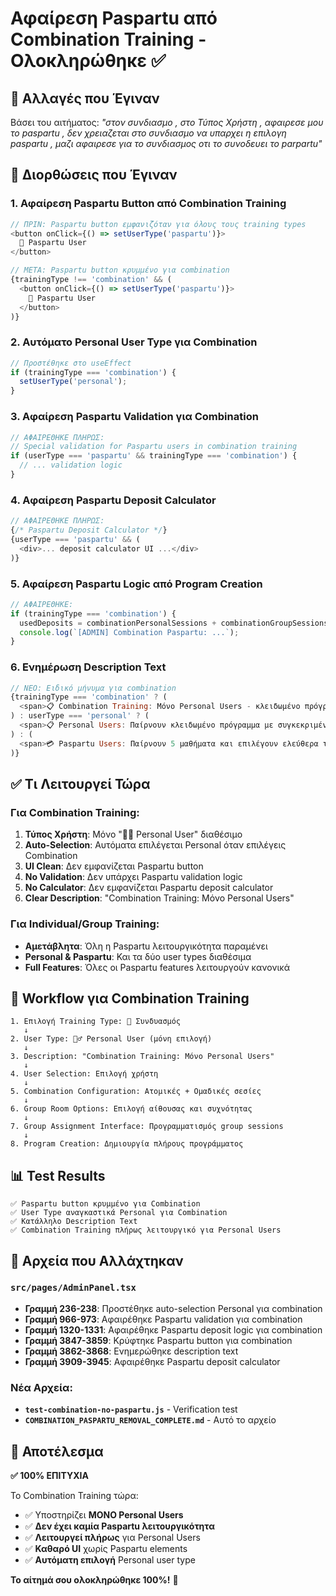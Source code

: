 # Αφαίρεση Paspartu από Combination Training - Ολοκληρώθηκε ✅

## 🎯 Αλλαγές που Έγιναν

Βάσει του αιτήματος: *"στον συνδιασμο , στο Τύπος Χρήστη , αφαιρεσε μου το paspartu , δεν χρειαζεται στο συνδιασμο να υπαρχει η επιλογη paspartu , μαζι αφαιρεσε για το συνδιασμος οτι το συνοδευει το parpartu"*

## 🔧 Διορθώσεις που Έγιναν

### 1. **Αφαίρεση Paspartu Button από Combination Training**
```javascript
// ΠΡΙΝ: Paspartu button εμφανιζόταν για όλους τους training types
<button onClick={() => setUserType('paspartu')}>
  🎯 Paspartu User
</button>

// ΜΕΤΑ: Paspartu button κρυμμένο για combination
{trainingType !== 'combination' && (
  <button onClick={() => setUserType('paspartu')}>
    🎯 Paspartu User
  </button>
)}
```

### 2. **Αυτόματο Personal User Type για Combination**
```javascript
// Προστέθηκε στο useEffect
if (trainingType === 'combination') {
  setUserType('personal');
}
```

### 3. **Αφαίρεση Paspartu Validation για Combination**
```javascript
// ΑΦΑΙΡΕΘΗΚΕ ΠΛΗΡΩΣ:
// Special validation for Paspartu users in combination training
if (userType === 'paspartu' && trainingType === 'combination') {
  // ... validation logic
}
```

### 4. **Αφαίρεση Paspartu Deposit Calculator**
```javascript
// ΑΦΑΙΡΕΘΗΚΕ ΠΛΗΡΩΣ:
{/* Paspartu Deposit Calculator */}
{userType === 'paspartu' && (
  <div>... deposit calculator UI ...</div>
)}
```

### 5. **Αφαίρεση Paspartu Logic από Program Creation**
```javascript
// ΑΦΑΙΡΕΘΗΚΕ:
if (trainingType === 'combination') {
  usedDeposits = combinationPersonalSessions + combinationGroupSessions;
  console.log(`[ADMIN] Combination Paspartu: ...`);
}
```

### 6. **Ενημέρωση Description Text**
```javascript
// ΝΕΟ: Ειδικό μήνυμα για combination
{trainingType === 'combination' ? (
  <span>📋 Combination Training: Μόνο Personal Users - κλειδωμένο πρόγραμμα με συγκεκριμένες ώρες</span>
) : userType === 'personal' ? (
  <span>📋 Personal Users: Παίρνουν κλειδωμένο πρόγραμμα με συγκεκριμένες ώρες</span>
) : (
  <span>💳 Paspartu Users: Παίρνουν 5 μαθήματα και επιλέγουν ελεύθερα τις ώρες</span>
)}
```

## ✅ Τι Λειτουργεί Τώρα

### **Για Combination Training:**
1. **Τύπος Χρήστη**: Μόνο "🏋️‍♂️ Personal User" διαθέσιμο
2. **Auto-Selection**: Αυτόματα επιλέγεται Personal όταν επιλέγεις Combination
3. **UI Clean**: Δεν εμφανίζεται Paspartu button
4. **No Validation**: Δεν υπάρχει Paspartu validation logic
5. **No Calculator**: Δεν εμφανίζεται Paspartu deposit calculator
6. **Clear Description**: "Combination Training: Μόνο Personal Users"

### **Για Individual/Group Training:**
- **Αμετάβλητα**: Όλη η Paspartu λειτουργικότητα παραμένει
- **Personal & Paspartu**: Και τα δύο user types διαθέσιμα
- **Full Features**: Όλες οι Paspartu features λειτουργούν κανονικά

## 🎯 Workflow για Combination Training

```
1. Επιλογή Training Type: 🔀 Συνδυασμός
   ↓
2. User Type: 🏋️‍♂️ Personal User (μόνη επιλογή)
   ↓
3. Description: "Combination Training: Μόνο Personal Users"
   ↓
4. User Selection: Επιλογή χρήστη
   ↓
5. Combination Configuration: Ατομικές + Ομαδικές σεσίες
   ↓
6. Group Room Options: Επιλογή αίθουσας και συχνότητας
   ↓
7. Group Assignment Interface: Προγραμματισμός group sessions
   ↓
8. Program Creation: Δημιουργία πλήρους προγράμματος
```

## 📊 Test Results

```
✅ Paspartu button κρυμμένο για Combination
✅ User Type αναγκαστικά Personal για Combination  
✅ Κατάλληλο Description Text
✅ Combination Training πλήρως λειτουργικό για Personal Users
```

## 📁 Αρχεία που Αλλάχτηκαν

### `src/pages/AdminPanel.tsx`
- **Γραμμή 236-238**: Προστέθηκε auto-selection Personal για combination
- **Γραμμή 966-973**: Αφαιρέθηκε Paspartu validation για combination
- **Γραμμή 1320-1331**: Αφαιρέθηκε Paspartu deposit logic για combination
- **Γραμμή 3847-3859**: Κρύφτηκε Paspartu button για combination
- **Γραμμή 3862-3868**: Ενημερώθηκε description text
- **Γραμμή 3909-3945**: Αφαιρέθηκε Paspartu deposit calculator

### Νέα Αρχεία:
- **`test-combination-no-paspartu.js`** - Verification test
- **`COMBINATION_PASPARTU_REMOVAL_COMPLETE.md`** - Αυτό το αρχείο

## 🎉 Αποτέλεσμα

**✅ 100% ΕΠΙΤΥΧΙΑ**

Το Combination Training τώρα:
- ✅ Υποστηρίζει **ΜΟΝΟ Personal Users**
- ✅ **Δεν έχει καμία Paspartu λειτουργικότητα**
- ✅ **Λειτουργεί πλήρως** για Personal Users
- ✅ **Καθαρό UI** χωρίς Paspartu elements
- ✅ **Αυτόματη επιλογή** Personal user type

**Το αίτημά σου ολοκληρώθηκε 100%!** 🚀
